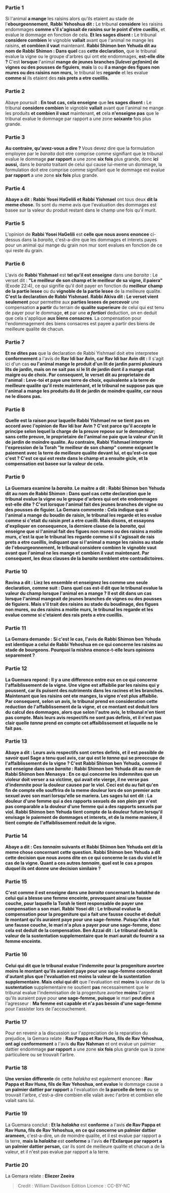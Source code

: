 
### Partie 1
Si l'animal <b>a mange</b> les raisins alors qu'ils etaient au stade de l'<b>ebourgeonnement</b>, <b>Rabbi Yehoshua dit :</b> Le tribunal <b>considere</b> les raisins endommages <b>comme s'il s'agissait de raisins sur le point d'etre cueillis,</b> et evalue le dommage en fonction de cela. <b>Et les sages disent :</b> Le tribunal <b>considere combien</b> le vignoble <b>vallait</b> avant que l'animal ne mange les raisins, <b>et combien il vaut</b> maintenant. <b>Rabbi Shimon ben Yehuda dit au nom de Rabbi Shimon : Dans quel</b> cas <b>cette declaration,</b> que le tribunal evalue la vigne ou le groupe d'arbres qui ont ete endommages, <b>est-elle dite ? </b> C'est <b>lorsque</b> l'animal <b>mange de jeunes branches [<i>lulevei gefanim</i>] de vignes ou des pousses de figuiers</b>, <b>mais</b> la ou <b>il a mange des figues non mures ou des raisins non murs,</b> le tribunal les <b>regarde</b> et les evalue <b>comme si</b> ils etaient des <b>rais prets a etre cueillis.</b>

### Partie 2
Abaye poursuit : <b>En tout cas, cela enseigne</b> que <b>les sages disent :</b> Le tribunal <b>considere combien</b> le vignoble <b>vallait</b> avant que l'animal ne mange les produits <b>et combien il vaut</b> maintenant, <b>et</b> cela <b>n'enseigne pas</b> que le tribunal evalue le dommage par rapport a une zone <b>soixante</b> fois plus grande.

### Partie 3
<b>Au contraire, qu'avez-vous a dire ? </b> Vous devez dire que la formulation employee par le <i>baraita</i> doit etre comprise comme signifiant que le tribunal evalue le dommage <b>par rapport</b> a une zone <b>six fois</b> plus grande, donc <b>ici aussi,</b> dans le <i>baraita</i> traitant de celui qui cause lui-meme un dommage, la formulation doit etre comprise comme signifiant que le dommage est evalue <b>par rapport</b> a une zone <b>six fois</b> plus grande.

### Partie 4
<b>Abaye a dit : Rabbi Yosei HaGelili et Rabbi Yishmael</b> ont tous deux <b>dit la meme chose.</b> Ils sont du meme avis que l'evaluation des dommages est basee sur la valeur du produit restant dans le champ une fois qu'il murit.

### Partie 5
L'opinion de <b>Rabbi Yosei HaGelili</b> est <b>celle que nous avons enoncee</b> ci-dessus dans la <i>baraita</i>, c'est-a-dire que les dommages et interets payes pour un animal qui mange du grain non mur sont evalues en fonction de ce qui reste du grain.

### Partie 6
L'avis de <b>Rabbi Yishmael</b> est <b>tel qu'il est enseigne</b> dans une <i>baraita</i> : Le verset dit : <b>"Le meilleur de son champ et le meilleur de sa vigne, il paiera"</b> (Exode 22:4), ce qui signifie qu'il doit payer en fonction du <b>meilleur</b> <b>champ de la partie lesee</b> ou du <b>vignoble de la partie lesee</b> de la meilleure</b> qualite. <b>C'est la declaration de Rabbi Yishmael. Rabbi Akiva dit : Le verset vient seulement</b> pour permettre aux <b>parties lesees</b> <b>de percevoir</b> une compensation <b>a partir</b> du terrain de <b>qualite superieure</b> de celui qui est tenu de payer pour le dommage, <b>et</b> par une <b><i>a fortiori</i></b> deduction, on en deduit que cela s'applique <b>aux biens consacres</b>. La compensation pour l'endommagement des biens consacres est payee a partir des biens de meilleure qualite de chacun.

### Partie 7
<b>Et ne dites pas</b> que la declaration de Rabbi Yishmael doit etre interpretee <b>conformement</b> a l'avis de <b>Rav Idi bar Avin, car Rav Idi bar Avin dit :</b> Il s'agit ici d'un cas <b>ou l'animal <b>mange</b> le produit d'<b>un lit de jardin parmi</b> plusieurs <b>lits de jardin, mais on ne sait pas si</b> le lit de jardin dont il a mange <b>etait maigre ou de choix. Par consequent,</b> le verset <b>dit</b> au proprietaire de l'animal : <b>Leve-toi</b> et <b>paye une terre de choix</b>, equivalente <b>a la terre de meilleure</b> qualite <b>qu'il reste maintenant</b>, et le tribunal ne suppose pas que l'animal a mange les produits du lit de jardin de moindre qualite, <b>car nous ne le disons pas.</b>

### Partie 8
<b>Quelle est la raison</b> pour laquelle Rabbi Yishmael ne se tient pas en accord avec l'opinion de Rav Idi bar Avin ? C'est parce qu'il accepte le principe selon lequel <b>la charge de la preuve repose sur le demandeur;</b> sans cette preuve, le proprietaire de l'animal ne paie que la valeur d'un lit de jardin de moindre qualite. <b>Au contraire,</b> Rabbi Yishmael interprete l'expression de la Torah "le meilleur de son champ" comme exigeant le paiement <b>avec la terre de meilleure</b> qualite <b>devant lui, et qu'est-ce que c'est ? </b> C'est <b>ce qui</b> est reste dans le champ et a ensuite <b>gicle,</b> et la compensation est basee sur la valeur de cela.

### Partie 9
La Guemara examine la <i>baraita</i>. <b>Le maitre a dit : Rabbi Shimon ben Yehuda dit au nom de Rabbi Shimon : Dans quel</b> cas <b>cette declaration</b> que le tribunal evalue la vigne ou le groupe d'arbres qui ont ete endommages <b>est-elle dite ? </b> C'est <b>lorsque</b> l'animal <b>fait des jeunes branches de vigne ou des pousses de figuier</b>. La Gemara commente : <b>Cela</b> indique que si l'animal a mange du <b>boudin</b> de raisin, le tribunal <b>les regarde</b> et les evalue <b>comme si</b> c'etait du <b>raisin pret a etre cueilli. </b> Mais <b>disons,</b> et essayons d'expliquer en consequence, <b>la derniere clause</b> de la <i>baraita</i>, qui enseigne que si l'animal <b>fait des figues non mures ou des raisins a moitie murs, c'est</b> la que le tribunal <b>les regarde comme si</b> il s'agissait de <b>rais prets a etre cueillis, </b> indiquant que si l'animal a mange les raisins au stade de l'<b>ebourgeonnement</b>, le tribunal <b>considere combien</b> le vignoble <b>vaut</b> avant que l'animal ne les mange <b>et combien il vaut</b> maintenant. Par consequent, les deux clauses de la <i>baraita</i> semblent etre contradictoires.

### Partie 10
<b>Ravina a dit : Liez</b> les ensemble <b>et enseignez</b> les comme une seule declaration, comme suit : <b>Dans quel</b> cas <b>est-il dit</b> que le tribunal evalue la valeur du champ lorsque l'animal en a mange ? Il est dit dans un cas <b>lorsque</b> l'animal <b>mangeait de jeunes branches de vignes ou des pousses de figuiers. Mais</b> s'il <b>trait</b> des raisins au stade du <b>boudinage</b>, des <b>figues non mures, ou des raisins a moitie murs,</b> le tribunal les <b>regarde</b> et les evalue <b>comme si</b> c'etaient des <b>rais prets a etre cueillis.</b>

### Partie 11
La Gemara demande : <b>Si c'est le cas,</b> l'avis de <b>Rabbi Shimon ben Yehuda est</b> identique a celui de <b>Rabbi Yehoshua</b> en ce qui concerne les raisins au stade de bourgeons. Pourquoi la mishna enonce-t-elle leurs opinions separement ?

### Partie 12
La Guemara repond : <b>Il y a</b> une difference <b>entre eux</b> en ce qui concerne <b>l'affaiblissement de la vigne.</b> Une vigne est affaiblie par les raisins qui y poussent, car ils puisent des nutriments dans les racines et les branches. Maintenant que les raisins ont ete manges, la vigne n'est plus affaiblie. Par consequent, selon un avis, le tribunal prend en consideration cette reduction de l'affaiblissement de la vigne, et ce montant est deduit lors du calcul des dommages, alors que selon l'autre avis, le tribunal n'en tient pas compte. <b>Mais</b> leurs avis respectifs ne sont <b>pas definis,</b> et il n'est pas clair quelle <i>tanna</i> prend en compte cet affaiblissement et laquelle ne le fait pas.

### Partie 13
<b>Abaye a dit :</b> Leurs avis respectifs <b>sont certes definis,</b> et il est possible de savoir quel Sage a tenu quel avis, car <b>qui est le <i>tanna</i></b> qui <b>se preoccupe de l'affaiblissement de la vigne ? C'est Rabbi Shimon ben Yehuda, comme il est enseigne</b> dans une <i>baraita</i> : <b>Rabbi Shimon ben Yehuda dit au nom de Rabbi Shimon ben Menasya :</b> En ce qui concerne les indemnites que <b>un violeur</b> doit verser a sa victime, qui avait ete vierge, il <b>ne verse pas</b> d'indemnite pour <b>la douleur</b> causee par le viol. Ceci est <b>du au fait</b> qu'en fin de compte <b>elle souffrira</b> de la meme douleur lors de son premier acte sexuel <b>avec son mari</b> lorsqu'elle se mariera. Les sages lui ont <b>dit :</b> La douleur d'une femme qui <b>a des rapports sexuels de son plein gre n'est pas comparable a</b> la douleur d'une femme <b>qui a des rapports sexuels par viol.</b> Rabbi Shimon ben Yehuda tient compte de la douleur future lorsqu'il envisage le paiement de dommages et interets, et de la meme maniere, il tient compte de l'affaiblissement reduit de la vigne.

### Partie 14
<b>Abaye a dit : Ces <i>tannaim</i></b> suivants <b>et Rabbi Shimon ben Yehuda ont dit la meme chose</b> concernant cette question. <b>Rabbi Shimon ben Yehuda</b> a dit <b>cette</b> decision <b>que nous avons dite</b> en ce qui concerne le cas du viol et le cas de la vigne. Quant a <b>ces</b> autres <b><i>tannaim</i>, quel est</b> le cas a propos duquel ils ont donne une decision similaire ?

### Partie 15
C'est <b>comme il est enseigne</b> dans une <i>baraita</i> concernant la <i>halakha</i> de celui qui a blesse une femme enceinte, provoquant ainsi une fausse couche, pour laquelle la Torah le tient responsable de payer une compensation a son mari. <b>Rabbi Yosei dit :</b> Le tribunal evalue la compensation pour la progeniture qui a fait une fausse couche et <b>deduit</b> le montant qu'ils auraient paye pour <b>une sage-femme.</b> Puisqu'elle a fait une fausse couche, le mari n'a plus a payer pour une sage-femme, donc cela est deduit de la compensation. <b>Ben Azzai dit :</b> Le tribunal <b>deduit</b> la valeur de la <b>sustentation</b> supplementaire que le mari aurait du fournir a sa femme enceinte.

### Partie 16
<b>Celui qui dit</b> que le tribunal evalue l'indemnite pour la progeniture avortee <b>moins</b> le montant qu'ils auraient paye pour <b>une sage-femme</b> concederait <b>d'autant plus</b> que l'evaluation est <b>moins</b> la valeur de la <b>sustentation</b> supplementaire. Mais celui qui dit</b> que l'evaluation est <b>moins</b> la valeur de la <b>sustentation</b> supplementaire ne soutient <b>pas</b> necessairement que le tribunal evalue l'indemnisation de la progeniture avortee <b>moins</b> l'argent qu'ils auraient paye pour <b>une sage-femme, puisque</b> le mari <b>peut dire a</b> l'agresseur : <b>Ma femme est capable et n'a pas besoin d'une sage-femme</b> pour l'assister lors de l'accouchement.

### Partie 17
Pour en revenir a la discussion sur l'appreciation de la reparation du prejudice, la Gemara relate : <b>Rav Pappa et Rav Huna, fils de Rav Yehoshua, ont agi conformement</b> a l'avis <b>du Rav Nahman</b> et ont evalue un palmier dattier endommage <b>par rapport</b> a une zone <b>six fois</b> plus grande que la zone particuliere ou se trouvait l'arbre.

### Partie 18
<b>Une version differente</b> de cette <i>halakha</i> est egalement enoncee : <b>Rav Pappa et Rav Huna, fils de Rav Yehoshua, ont evalue</b> le dommage cause a <b>un palmier dattier par rapport</b> a l'evaluation de <b>la parcelle de terre</b> ou se trouvait l'arbre, c'est-a-dire combien elle valait avec l'arbre et combien elle valait sans lui.

### Partie 19
La Guemara conclut : <b>Et la <i>halakha</i></b> est <b>conforme</b> a l'avis <b>de Rav Pappa et Rav Huna, fils de Rav Yehoshua, en ce qui concerne un palmier dattier arameen,</b> c'est-a-dire, un de moindre qualite, et il est evalue par rapport a la terre, <b>mais la <i>halakha</i></b> est <b>conforme</b> a l'avis <b>de l'Exilarque par rapport a un palmier dattier persan,</b> car ils sont de meilleure qualite et chacun a de la valeur, et il n'est pas evalue par rapport a la terre.

### Partie 20
La Gemara relate : <b>Eliezer Zeeira</b>

>Credit : William Davidson Edition
>Licence : CC-BY-NC